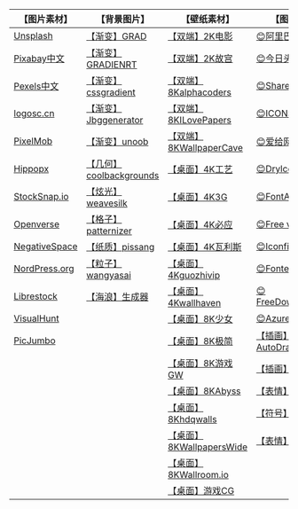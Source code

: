  **【图片素材】**                                                                 | **【背景图片】**                                                      | **【壁纸素材】**                                                | **【图标表情】**                                                                | **【视频素材】**                                             
----------------------------------------------------------------------------|-----------------------------------------------------------------|-----------------------------------------------------------|---------------------------------------------------------------------------|--------------------------------------------------------
 [Unsplash](https://unsplash.com/)                                          | [【渐变】GRAD](https://gradienta.io/)                               | [【双端】2K电影](https://www.moviemania.io/phone)               | [😊阿里巴巴图标库](https://www.iconfont.cn/)                                     | [PexelsVideos](https://www.pexels.com/videos/)         
 [Pixabay中文](https://pixabay.com/zh/)                                       | [【渐变】GRADIENRT](https://gradient.shapefactory.co/)              | [【双端】2K故宫](https://www.dpm.org.cn/lights/royal.html)      | [😊今日头条图标库](https://iconpark.oceanengine.com/official)                    | [Distill](https://wedistill.io/videos)                 
 [Pexels中文](https://www.pexels.com/zh-cn/)                                  | [【渐变】cssgradient](https://cssgradient.io/gradient-backgrounds/) | [【双端】8Kalphacoders](https://alphacoders.com/)             | [😊ShareIcon](https://www.shareicon.net/)                                 | [FreeStockVideos](https://mixkit.co/free-stock-video/) 
 [logosc.cn](https://www.logosc.cn/so/)                                     | [【渐变】Jbggenerator](https://bggenerator.com/zh-cn.php)           | [【双端】8KILovePapers](https://ilovepapers.com/)             | [😊ICONS8](https://igoutu.cn/)                                            | [FreeStockVideo](https://www.videvo.net/)              
 [PixelMob](https://pixelmob.co/)                                           | [【渐变】unoob](https://c.runoob.com/more/gradients/#Frost)         | [【双端】8KWallpaperCave](https://wallpapercave.com/)         | [😊爱给网](https://www.aigei.com/icon/)                                      | [Videos,Cips&Loops](https://www.lifeofvids.com/)       
 [Hippopx](https://www.hippopx.com/zh/)                                     | [【几何】coolbackgrounds](https://coolbackgrounds.io/)              | [【桌面】4K工艺](https://wallpaperscraft.com/)                  | [😊Drylcons.com](https://dryicons.com/)                                   | [openfootage](https://www.openfootage.net/)            
 [StockSnap.io](https://stocksnap.io/)                                      | [【炫光】weavesilk](http://weavesilk.com/)                          | [【桌面】4K3G](https://desk.3gbizhi.com/)                     | [😊FontAwesome](https://fontawesome.com/v5.15/icons?d=gallery&p=2&m=free) | [Pixabay](https://pixabay.com/zh/videos/)              
 [Openverse](https://wordpress.org/openverse/?referrer=creativecommons.org) | [【格子】patternizer](https://patternizer.com/4o8v)                 | [【桌面】4K必应](https://bingwallpaper.anerg.com/cn)            | [😊Free vector icon](https://www.flaticon.com/)                           |                                                        
 [NegativeSpace](https://negativespace.co/)                                 | [【纸质】pissang](https://pissang.github.io/paper-quilling-art/)    | [【桌面】4K瓦利斯](http://wallls.com/)                           | [😊Iconfinder](https://www.iconfinder.com/)                               |                                                        
 [NordPress.org](https://wordpress.org/photos/)                             | [【粒子】wangyasai](https://wangyasai.github.io/Stars-Emmision/)    | [【桌面】4Kguozhivip](http://guozhivip.com/bz/)               | [😊Fontello](https://fontello.com/)                                       |                                                        
 [Librestock](https://librestock.com/)                                      | [【海浪】生成器](http://tool.mkblog.cn/svgwave/)                       | [【桌面】4Kwallhaven](https://wallhaven.cc/)                  | [😊FreeDownloadLogo](https://www.freedownloadlogo.com/cn/)                |                                                        
 [VisualHunt](https://visualhunt.com/)                                      |                                                                 | [【桌面】8K少女](https://www.wallpapermaiden.com/)              | [😊AzureIcons](https://www.autodraw.com/)                                 |                                                        
 [PicJumbo](https://picjumbo.com/)                                          |                                                                 | [【桌面】8K极简](https://bz.zzzmh.cn/index)                     | [【插画】自动简笔画AutoDraw](https://undraw.co/illustrations)                      |                                                        
                                                                            |                                                                 | [【桌面】8K游戏GW](https://www.gamewallpapers.com/)             | [【插画】unDraw](https://www.emojiall.com/zh-hans)                            |                                                        
                                                                            |                                                                 | [【桌面】8KAbyss](https://wall.alphacoders.com/?lang=Chinese) | [【表情】Emoj大全](https://www.fuhaoku.net/)                                    |                                                        
                                                                            |                                                                 | [【桌面】8Khdqwalls](https://hdqwalls.com/)                   | [【符号】符号库](https://iconcloud.design/browse/Azure%20Icons)                  |                                                        
                                                                            |                                                                 | [【桌面】8KWallpapersWide](http://wallpaperswide.com/)        | [【表情】Emojis ](https://getemoji.com/)                                      |                                                        
                                                                            |                                                                 | [【桌面】8KWallroom.io](https://wallroom.io/)                 |                                                                           |                                                        
                                                                            |                                                                 | [【桌面】游戏CG](https://www.cgwallpapers.com/)                 

